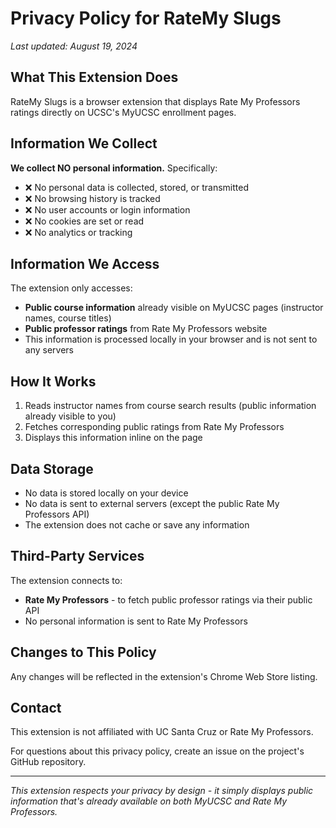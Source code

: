 # Privacy Policy for RateMy Slugs

*Last updated: August 19, 2024*

## What This Extension Does

RateMy Slugs is a browser extension that displays Rate My Professors ratings directly on UCSC's MyUCSC enrollment pages.

## Information We Collect

**We collect NO personal information.** Specifically:

- ❌ No personal data is collected, stored, or transmitted
- ❌ No browsing history is tracked
- ❌ No user accounts or login information
- ❌ No cookies are set or read
- ❌ No analytics or tracking

## Information We Access

The extension only accesses:

- **Public course information** already visible on MyUCSC pages (instructor names, course titles)
- **Public professor ratings** from Rate My Professors website
- This information is processed locally in your browser and is not sent to any servers

## How It Works

1. Reads instructor names from course search results (public information already visible to you)
2. Fetches corresponding public ratings from Rate My Professors
3. Displays this information inline on the page

## Data Storage

- No data is stored locally on your device
- No data is sent to external servers (except the public Rate My Professors API)
- The extension does not cache or save any information

## Third-Party Services

The extension connects to:
- **Rate My Professors** - to fetch public professor ratings via their public API
- No personal information is sent to Rate My Professors

## Changes to This Policy

Any changes will be reflected in the extension's Chrome Web Store listing.

## Contact

This extension is not affiliated with UC Santa Cruz or Rate My Professors.

For questions about this privacy policy, create an issue on the project's GitHub repository.

---

*This extension respects your privacy by design - it simply displays public information that's already available on both MyUCSC and Rate My Professors.*
